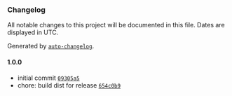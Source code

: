 ### Changelog

All notable changes to this project will be documented in this file. Dates are displayed in UTC.

Generated by [`auto-changelog`](https://github.com/CookPete/auto-changelog).

#### 1.0.0

- initial commit [`09305a5`](https://github.com/simplyhexagonal/json-schema-to-mongoose-schema/commit/09305a5ee62fe63180d33e5d9d0a755f750b180a)
- chore: build dist for release [`654c0b9`](https://github.com/simplyhexagonal/json-schema-to-mongoose-schema/commit/654c0b9dbd78687063a2548ceb7ad0c93b8bbcb1)
